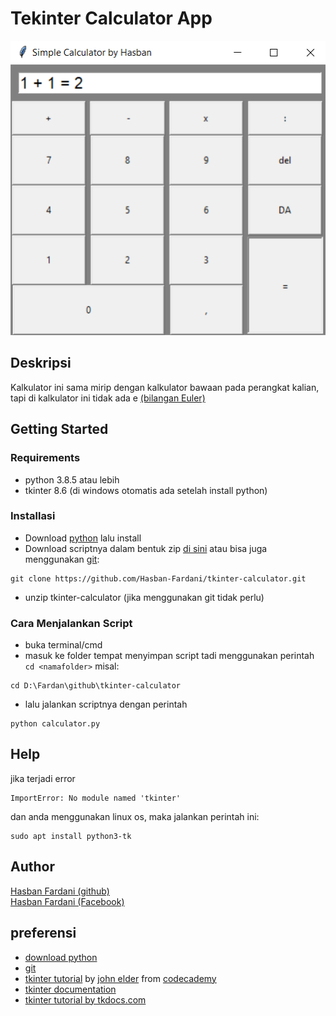 # Tekinter Calculator App

<img src="images/overview2.png">

## Deskripsi
Kalkulator ini sama mirip dengan kalkulator bawaan pada perangkat kalian, tapi di kalkulator ini tidak ada e [(bilangan Euler)](https://id.wikipedia.org/wiki/E_(konstanta_matematika)) 


## Getting Started

### Requirements

* python 3.8.5 atau lebih
* tkinter 8.6 (di windows otomatis ada setelah install python)

### Installasi

* Download [python](https://www.python.org/downloads/) lalu install
* Download scriptnya dalam bentuk zip [di sini](https://github.com/Hasban-Fardani/tkinter-calculator/archive/refs/heads/main.zip) atau bisa juga menggunakan [git](https://git-scm.com/): 
```
git clone https://github.com/Hasban-Fardani/tkinter-calculator.git
```

* unzip tkinter-calculator (jika menggunakan git tidak perlu)

### Cara Menjalankan Script

* buka terminal/cmd
* masuk ke folder tempat menyimpan script tadi menggunakan perintah ```cd <namafolder>``` misal:
```
cd D:\Fardan\github\tkinter-calculator
```
* lalu jalankan scriptnya dengan perintah
```
python calculator.py
```

## Help

jika terjadi error
```
ImportError: No module named 'tkinter'
```
dan anda menggunakan linux os, maka jalankan perintah ini:
```
sudo apt install python3-tk
```

## Author

[Hasban Fardani (github)](https://github.com/Hasban-Fardani)  
[Hasban Fardani (Facebook)](https://www.facebook.com/hasban.fardani.92/)

## preferensi

* [download python](https://www.python.org/downloads/)
* [git](https://git-scm.com/)
* [tkinter tutorial](https://www.youtube.com/watch?v=yQSEXcf6s2I&list=PLCC34OHNcOtoC6GglhF3ncJ5rLwQrLGnV) by [john elder](https://github.com/flatplanet) from [codecademy](https://codecademy.com/)
* [tkinter documentation](https://docs.python.org/3/library/tk.html)
* [tkinter tutorial by tkdocs.com](https://tkdocs.com/tutorial/)
